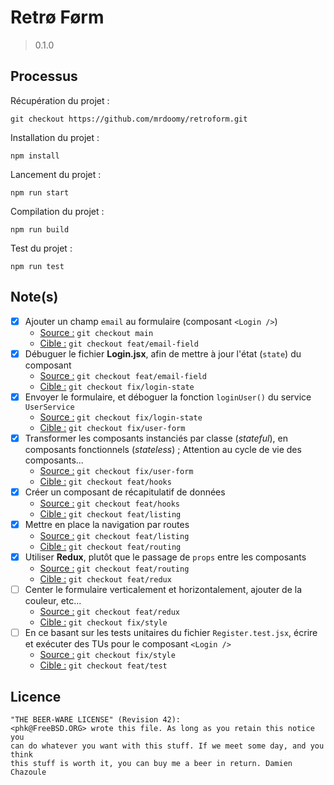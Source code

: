 # Retrø Førm

> 0.1.0

## Processus

Récupération du projet :

```
git checkout https://github.com/mrdoomy/retroform.git
```

Installation du projet :

```
npm install
```

Lancement du projet :

```
npm run start
```

Compilation du projet :

```
npm run build
```

Test du projet :

```
npm run test
```

## Note(s)

- [x] Ajouter un champ `email` au formulaire (composant `<Login />`)
  - <span style="text-decoration:underline">Source :</span> `git checkout main`
  - <span style="text-decoration:underline">Cible :</span> `git checkout feat/email-field`
- [x] Débuguer le fichier **Login.jsx**, afin de mettre à jour l'état (`state`) du composant
  - <span style="text-decoration:underline">Source :</span> `git checkout feat/email-field`
  - <span style="text-decoration:underline">Cible :</span> `git checkout fix/login-state`
- [x] Envoyer le formulaire, et déboguer la fonction `loginUser()` du service `UserService`
  - <span style="text-decoration:underline">Source :</span> `git checkout fix/login-state`
  - <span style="text-decoration:underline">Cible :</span> `git checkout fix/user-form`
- [x] Transformer les composants instanciés par classe (_stateful_), en composants fonctionnels (_stateless_) ; Attention au cycle de vie des composants...
  - <span style="text-decoration:underline">Source :</span> `git checkout fix/user-form`
  - <span style="text-decoration:underline">Cible :</span> `git checkout feat/hooks`
- [x] Créer un composant de récapitulatif de données
  - <span style="text-decoration:underline">Source :</span> `git checkout feat/hooks`
  - <span style="text-decoration:underline">Cible :</span> `git checkout feat/listing`
- [x] Mettre en place la navigation par routes
  - <span style="text-decoration:underline">Source :</span> `git checkout feat/listing`
  - <span style="text-decoration:underline">Cible :</span> `git checkout feat/routing`
- [x] Utiliser **Redux**, plutôt que le passage de `props` entre les composants
  - <span style="text-decoration:underline">Source :</span> `git checkout feat/routing`
  - <span style="text-decoration:underline">Cible :</span> `git checkout feat/redux`
- [ ] Center le formulaire verticalement et horizontalement, ajouter de la couleur, etc...
  - <span style="text-decoration:underline">Source :</span> `git checkout feat/redux`
  - <span style="text-decoration:underline">Cible :</span> `git checkout fix/style`
- [ ] En ce basant sur les tests unitaires du fichier `Register.test.jsx`, écrire et exécuter des TUs pour le composant `<Login />`
  - <span style="text-decoration:underline">Source :</span> `git checkout fix/style`
  - <span style="text-decoration:underline">Cible :</span> `git checkout feat/test`

## Licence

```
"THE BEER-WARE LICENSE" (Revision 42):
<phk@FreeBSD.ORG> wrote this file. As long as you retain this notice you
can do whatever you want with this stuff. If we meet some day, and you think
this stuff is worth it, you can buy me a beer in return. Damien Chazoule
```
